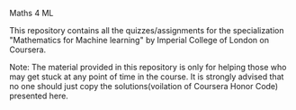 Maths 4 ML

This repository contains all the quizzes/assignments for the specialization "Mathematics for Machine learning" by Imperial College of London on Coursera.

Note: The material provided in this repository is only for helping those who may get stuck at any point of time in the course. It is strongly advised that no one should just copy the solutions(voilation of Coursera Honor Code) presented here.
